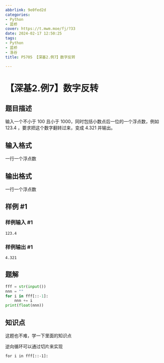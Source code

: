 ```yaml
---
abbrlink: 9e0fed2d
categories:
- Python
- 蓝桥
cover: https://t.mwm.moe/fj/?33
date: 2024-02-17 12:50:25
tags:
- Python
- 蓝桥
- 洛谷
title: P5705 【深基2.例7】数字反转

---
```


# 【深基2.例7】数字反转

## 题目描述

输入一个不小于 $100$ 且小于 $1000$，同时包括小数点后一位的一个浮点数，例如 $123.4$ ，要求把这个数字翻转过来，变成 $4.321$ 并输出。

## 输入格式

一行一个浮点数

## 输出格式

一行一个浮点数

## 样例 #1

### 样例输入 #1

```
123.4
```

### 样例输出 #1

```
4.321
```

## 题解

```py
fff = str(input())
nnn = ""
for i in fff[::-1]:
    nnn += i
print(float(nnn))

```

## 知识点

这题也不难，学一下里面的知识点

逆向循环可以通过切片来实现

```
for i in fff[::-1]:
```

